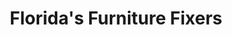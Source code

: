 ---
title: "Florida's Furniture Fixers"
url: /jacksonville/floridas-furniture-fixers/
shop: furniture
---